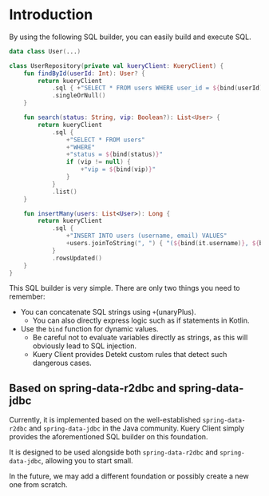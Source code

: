 # Introduction

By using the following SQL builder, you can easily build and execute SQL.

```kotlin
data class User(...)

class UserRepository(private val kueryClient: KueryClient) {
    fun findById(userId: Int): User? {
        return kueryClient
            .sql { +"SELECT * FROM users WHERE user_id = ${bind(userId)}" }
            .singleOrNull()
    }

    fun search(status: String, vip: Boolean?): List<User> {
        return kueryClient
            .sql {
                +"SELECT * FROM users"
                +"WHERE"
                +"status = ${bind(status)}"
                if (vip != null) {
                    +"vip = ${bind(vip)}"
                }
            }
            .list()
    }

    fun insertMany(users: List<User>): Long {
        return kueryClient
            .sql {
                +"INSERT INTO users (username, email) VALUES"
                +users.joinToString(", ") { "(${bind(it.username)}, ${bind(it.email)})" }
            }
            .rowsUpdated()
    }
}
```

This SQL builder is very simple. There are only two things you need to remember:

- You can concatenate SQL strings using `+`(unaryPlus).
    - You can also directly express logic such as if statements in Kotlin.
- Use the `bind` function for dynamic values.
    - Be careful not to evaluate variables directly as strings, as this will obviously lead to SQL injection.
    - Kuery Client provides Detekt custom rules that detect such dangerous cases.

## Based on spring-data-r2dbc and spring-data-jdbc

Currently, it is implemented based on the well-established `spring-data-r2dbc` and `spring-data-jdbc` in the Java
community. Kuery Client simply provides the aforementioned SQL builder on this foundation.

It is designed to be used alongside both `spring-data-r2dbc` and `spring-data-jdbc`, allowing you to start small.

In the future, we may add a different foundation or possibly create a new one from scratch.
